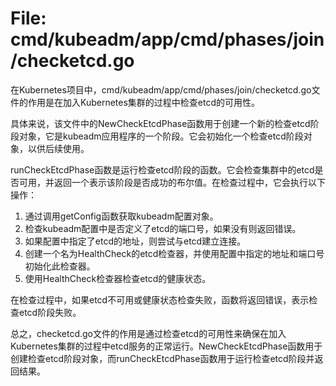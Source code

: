 # File: cmd/kubeadm/app/cmd/phases/join/checketcd.go

在Kubernetes项目中，cmd/kubeadm/app/cmd/phases/join/checketcd.go文件的作用是在加入Kubernetes集群的过程中检查etcd的可用性。

具体来说，该文件中的NewCheckEtcdPhase函数用于创建一个新的检查etcd阶段对象，它是kubeadm应用程序的一个阶段。它会初始化一个检查etcd阶段对象，以供后续使用。

runCheckEtcdPhase函数是运行检查etcd阶段的函数。它会检查集群中的etcd是否可用，并返回一个表示该阶段是否成功的布尔值。在检查过程中，它会执行以下操作：

1. 通过调用getConfig函数获取kubeadm配置对象。
2. 检查kubeadm配置中是否定义了etcd的端口号，如果没有则返回错误。
3. 如果配置中指定了etcd的地址，则尝试与etcd建立连接。
4. 创建一个名为HealthCheck的etcd检查器，并使用配置中指定的地址和端口号初始化此检查器。
5. 使用HealthCheck检查器检查etcd的健康状态。

在检查过程中，如果etcd不可用或健康状态检查失败，函数将返回错误，表示检查etcd阶段失败。

总之，checketcd.go文件的作用是通过检查etcd的可用性来确保在加入Kubernetes集群的过程中etcd服务的正常运行。NewCheckEtcdPhase函数用于创建检查etcd阶段对象，而runCheckEtcdPhase函数用于运行检查etcd阶段并返回结果。


